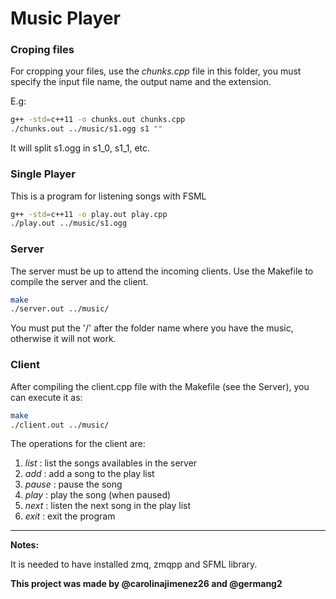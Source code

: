 # Music Player

### Croping files

For cropping your files, use the _chunks.cpp_ file in this folder, you must specify
the input file name, the output name and the extension.

E.g:

```bash
g++ -std=c++11 -o chunks.out chunks.cpp
./chunks.out ../music/s1.ogg s1 ""
```

It will split s1.ogg in s1_0, s1_1, etc.


### Single Player

This is a program for listening songs with FSML

```bash
g++ -std=c++11 -o play.out play.cpp
./play.out ../music/s1.ogg
```

### Server

The server must be up to attend the incoming clients.
Use the Makefile to compile the server and the client.

```bash
make
./server.out ../music/
```

You must put the '/' after the folder name where you have the music, otherwise
it will not work.

### Client

After compiling the client.cpp file with the Makefile (see the Server), you can
execute it as:

```bash
make
./client.out ../music/
```

The operations for the client are:

1. _list_ : list the songs availables in the server
2. _add <song Name>_ : add a song to the play list
3. _pause_ : pause the song
4. _play_ : play the song (when paused)
5. _next_ : listen the next song in the play list
6. _exit_ : exit the program

_________________________

**Notes:**

It is needed to have installed zmq, zmqpp and SFML library.

**This project was made by @carolinajimenez26 and @germang2**
